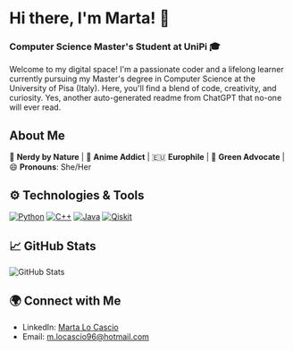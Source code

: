 <!--
**96hoshi/96hoshi** is a ✨ _special_ ✨ repository because its `README.md` (this file) appears on your GitHub profile.

Here are some ideas to get you started:

- 🔭 I’m currently working on ...
- 🌱 I’m currently learning ...
- 👯 I’m looking to collaborate on ...
- 🤔 I’m looking for help with ...
- 💬 Ask me about ...
- 📫 How to reach me: ...
- 😄 Pronouns: ...
- ⚡ Fun fact: ...
-->

# Hi there, I'm Marta! 👋
### Computer Science Master's Student at UniPi 🎓

Welcome to my digital space! I'm a passionate coder and a lifelong learner currently pursuing my Master's degree in Computer Science at the University of Pisa (Italy). Here, you'll find a blend of code, creativity, and curiosity.
Yes, another auto-generated readme from ChatGPT that no-one will ever read.

## About Me
👾 **Nerdy by Nature** | 🌸 **Anime Addict** | 🇪🇺 **Europhile** | 🌿 **Green Advocate** | 😄 **Pronouns**: She/Her

## ⚙️ Technologies & Tools
[![Python](https://img.shields.io/badge/Python-3776AB?style=flat-square&logo=python&logoColor=white)](https://www.python.org/)
[![C++](https://img.shields.io/badge/C++-00599C?style=flat-square&logo=c%2B%2B&logoColor=white)](https://en.cppreference.com/w/cpp)
[![Java](https://img.shields.io/badge/Java-007396?style=flat-square&logo=java&logoColor=white)](https://www.java.com/)
[![Qiskit](https://img.shields.io/badge/Qiskit-00AEE9?style=flat-square&logo=qiskit&logoColor=white)](https://qiskit.org/)

## 📈 GitHub Stats
![GitHub Stats](https://github-readme-stats.vercel.app/api?username=96hoshi&show_icons=true&count_private=true)

## 🌍 Connect with Me
- LinkedIn: [Marta Lo Cascio](https://www.linkedin.com/in/marta-lo-cascio)
- Email: [m.locascio96@hotmail.com](m.locascio96@hotmail.com)
